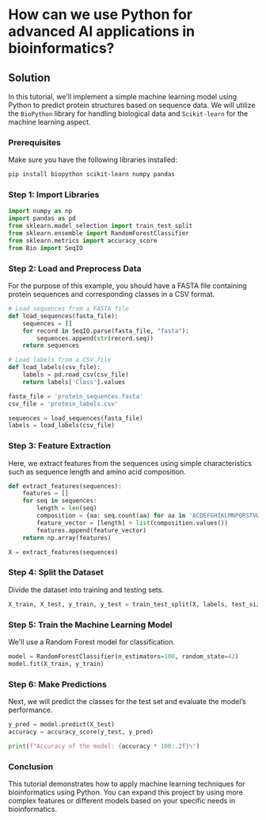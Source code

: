 # How can we use Python for advanced AI applications in bioinformatics?

## Solution

In this tutorial, we'll implement a simple machine learning model using Python to predict protein structures based on sequence data. We will utilize the `BioPython` library for handling biological data and `Scikit-learn` for the machine learning aspect.

### Prerequisites

Make sure you have the following libraries installed:

```bash
pip install biopython scikit-learn numpy pandas
```

### Step 1: Import Libraries

```python
import numpy as np
import pandas as pd
from sklearn.model_selection import train_test_split
from sklearn.ensemble import RandomForestClassifier
from sklearn.metrics import accuracy_score
from Bio import SeqIO
```

### Step 2: Load and Preprocess Data

For the purpose of this example, you should have a FASTA file containing protein sequences and corresponding classes in a CSV format.

```python
# Load sequences from a FASTA file
def load_sequences(fasta_file):
    sequences = []
    for record in SeqIO.parse(fasta_file, "fasta"):
        sequences.append(str(record.seq))
    return sequences

# Load labels from a CSV file
def load_labels(csv_file):
    labels = pd.read_csv(csv_file)
    return labels['Class'].values

fasta_file = 'protein_sequences.fasta'
csv_file = 'protein_labels.csv'

sequences = load_sequences(fasta_file)
labels = load_labels(csv_file)
```

### Step 3: Feature Extraction

Here, we extract features from the sequences using simple characteristics such as sequence length and amino acid composition.

```python
def extract_features(sequences):
    features = []
    for seq in sequences:
        length = len(seq)
        composition = {aa: seq.count(aa) for aa in 'ACDEFGHIKLMNPQRSTVWY'}
        feature_vector = [length] + list(composition.values())
        features.append(feature_vector)
    return np.array(features)

X = extract_features(sequences)
```

### Step 4: Split the Dataset

Divide the dataset into training and testing sets.

```python
X_train, X_test, y_train, y_test = train_test_split(X, labels, test_size=0.2, random_state=42)
```

### Step 5: Train the Machine Learning Model

We'll use a Random Forest model for classification.

```python
model = RandomForestClassifier(n_estimators=100, random_state=42)
model.fit(X_train, y_train)
```

### Step 6: Make Predictions

Next, we will predict the classes for the test set and evaluate the model’s performance.

```python
y_pred = model.predict(X_test)
accuracy = accuracy_score(y_test, y_pred)

print(f"Accuracy of the model: {accuracy * 100:.2f}%")
```

### Conclusion

This tutorial demonstrates how to apply machine learning techniques for bioinformatics using Python. You can expand this project by using more complex features or different models based on your specific needs in bioinformatics.
